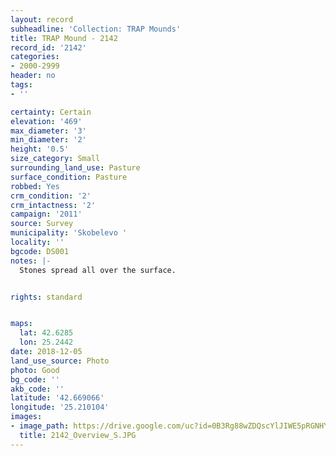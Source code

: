 ```yaml
---
layout: record
subheadline: 'Collection: TRAP Mounds'
title: TRAP Mound - 2142
record_id: '2142'
categories:
- 2000-2999
header: no
tags:
- ''

certainty: Certain
elevation: '469'
max_diameter: '3'
min_diameter: '2'
height: '0.5'
size_category: Small
surrounding_land_use: Pasture
surface_condition: Pasture
robbed: Yes
crm_condition: '2'
crm_intactness: '2'
campaign: '2011'
source: Survey
municipality: 'Skobelevo '
locality: ''
bgcode: DS001
notes: |-
  Stones spread all over the surface.


rights: standard


maps:
  lat: 42.6285
  lon: 25.2442
date: 2018-12-05
land_use_source: Photo
photo: Good
bg_code: ''
akb_code: ''
latitude: '42.669066'
longitude: '25.210104'
images:
- image_path: https://drive.google.com/uc?id=0B3Rg88wZDQscYlJIWE5pRGNHYTA
  title: 2142_Overview_S.JPG
---
```

